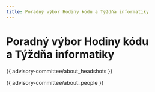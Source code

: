 ```yaml
---
title: Poradný výbor Hodiny kódu a Týždňa informatiky
---
```


# Poradný výbor Hodiny kódu a Týždňa informatiky

{{ advisory-committee/about_headshots }}

{{ advisory-committee/about_people }}